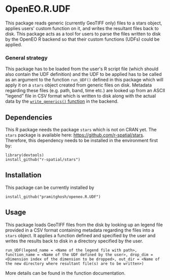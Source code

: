 # OpenEO.R.UDF

This package reads generic (currently GeoTIFF only) files to a stars object, applies users' custom function on it, and writes the resultant files back to disk. This package acts as a tool for users to parse the files written to disk by the OpenEO R backend so that their custom functions (UDFs) could be applied.

### General strategy
This package has to be loaded from the user's R script file (which should also contain the UDF definition) and the UDF to be applied has to be called as an argument to the function `run_UDF()` defined in this package which will apply it on a `stars` object created from generic files on disk. Metadata regarding these files (e.g. path, band, time etc.) are looked up from an ASCII "legend" file in CSV format which is written to disk along with the actual data by the [`write_generics()` function](https://github.com/pramitghosh/openeo-r-backend/blob/b7da77f87a90ba49d79cafd17a634f6117dccc2f/R/prepare_UDF.R#L13) in the backend.

## Dependencies
This R package needs the package `stars` which is not on CRAN yet. The `stars` package is available here: <https://github.com/r-spatial/stars>. Therefore, this dependency needs to be installed in the environment first by:

```
library(devtools)
install_github("r-spatial/stars")
```

## Installation
This package can be currently installed by

```
install_github("pramitghosh/openeo.R.UDF")
```

## Usage
This package loads GeoTIFF files from the disk by looking up an legend file provided in a CSV format containing metadata regarding the files into a `stars` object. It applies a function defined and specified by the user and writes the results back to disk in a directory specified by the user.

```
run_UDF(legend_name = <Name of the legend file with path>, function_name = <Name of the UDF defined by the user>, drop_dim = <Dimension index of the dimension to be dropped>, out_dir = <Name of the new directory where resultant file(s) are to be written>)
```
More details can be found in the function documentation.